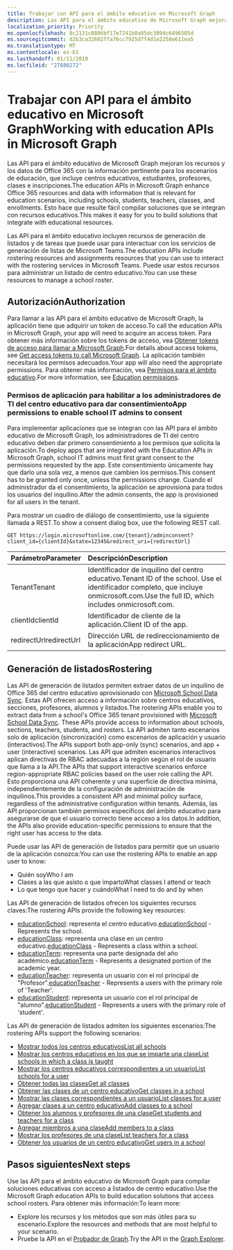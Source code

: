 ```yaml
---
title: Trabajar con API para el ámbito educativo en Microsoft Graph
description: Las API para el ámbito educativo de Microsoft Graph mejoran los recursos y los datos de Office 365 con la información pertinente para los escenarios de educación, que incluye centros educativos, estudiantes, profesores, clases e inscripciones. Esto hace que resulte fácil compilar soluciones que se integran con recursos educativos.
localization_priority: Priority
ms.openlocfilehash: 8c2131c0806bf17e7241b0a95dc3094c6496505d
ms.sourcegitcommit: d2b3ca32602ffa76cc7925d7f4d1e2258e611ea5
ms.translationtype: MT
ms.contentlocale: es-ES
ms.lasthandoff: 01/11/2019
ms.locfileid: "27880272"
---
```

# <a name="working-with-education-apis-in-microsoft-graph"></a><span data-ttu-id="6e1a3-104">Trabajar con API para el ámbito educativo en Microsoft Graph</span><span class="sxs-lookup"><span data-stu-id="6e1a3-104">Working with education APIs in Microsoft Graph</span></span>

<span data-ttu-id="6e1a3-105">Las API para el ámbito educativo de Microsoft Graph mejoran los recursos y los datos de Office 365 con la información pertinente para los escenarios de educación, que incluye centros educativos, estudiantes, profesores, clases e inscripciones.</span><span class="sxs-lookup"><span data-stu-id="6e1a3-105">The education APIs in Microsoft Graph enhance Office 365 resources and data with information that is relevant for education scenarios, including schools, students, teachers, classes, and enrollments.</span></span> <span data-ttu-id="6e1a3-106">Esto hace que resulte fácil compilar soluciones que se integran con recursos educativos.</span><span class="sxs-lookup"><span data-stu-id="6e1a3-106">This makes it easy for you to build solutions that integrate with educational resources.</span></span>

<span data-ttu-id="6e1a3-107">Las API para el ámbito educativo incluyen recursos de generación de listados y de tareas que puede usar para interactuar con los servicios de generación de listas de Microsoft Teams.</span><span class="sxs-lookup"><span data-stu-id="6e1a3-107">The education APIs include rostering resources and assignments resources that you can use to interact with the rostering services in Microsoft Teams.</span></span> <span data-ttu-id="6e1a3-108">Puede usar estos recursos para administrar un listado de centro educativo.</span><span class="sxs-lookup"><span data-stu-id="6e1a3-108">You can use these resources to manage a school roster.</span></span>

## <a name="authorization"></a><span data-ttu-id="6e1a3-109">Autorización</span><span class="sxs-lookup"><span data-stu-id="6e1a3-109">Authorization</span></span>

<span data-ttu-id="6e1a3-110">Para llamar a las API para el ámbito educativo de Microsoft Graph, la aplicación tiene que adquirir un token de acceso.</span><span class="sxs-lookup"><span data-stu-id="6e1a3-110">To call the education APIs in Microsoft Graph, your app will need to acquire an access token.</span></span> <span data-ttu-id="6e1a3-111">Para obtener más información sobre los tokens de acceso, vea [Obtener tokens de acceso para llamar a Microsoft Graph](https://developer.microsoft.com/graph/docs/concepts/auth_overview).</span><span class="sxs-lookup"><span data-stu-id="6e1a3-111">For details about access tokens, see [Get access tokens to call Microsoft Graph](https://developer.microsoft.com/graph/docs/concepts/auth_overview).</span></span> <span data-ttu-id="6e1a3-112">La aplicación también necesitará los permisos adecuados.</span><span class="sxs-lookup"><span data-stu-id="6e1a3-112">Your app will also need the appropriate permissions.</span></span> <span data-ttu-id="6e1a3-113">Para obtener más información, vea [Permisos para el ámbito educativo](/graph/permissions-reference#education-permissions).</span><span class="sxs-lookup"><span data-stu-id="6e1a3-113">For more information, see [Education permissions](/graph/permissions-reference#education-permissions).</span></span> 

### <a name="app-permissions-to-enable-school-it-admins-to-consent"></a><span data-ttu-id="6e1a3-114">Permisos de aplicación para habilitar a los administradores de TI del centro educativo para dar consentimiento</span><span class="sxs-lookup"><span data-stu-id="6e1a3-114">App permissions to enable school IT admins to consent</span></span> 

<span data-ttu-id="6e1a3-115">Para implementar aplicaciones que se integran con las API para el ámbito educativo de Microsoft Graph, los administradores de TI del centro educativo deben dar primero consentimiento a los permisos que solicita la aplicación.</span><span class="sxs-lookup"><span data-stu-id="6e1a3-115">To deploy apps that are integrated with the Education APIs in Microsoft Graph, school IT admins must first grant consent to the permissions requested by the app.</span></span> <span data-ttu-id="6e1a3-116">Este consentimiento únicamente hay que darlo una sola vez, a menos que cambien los permisos.</span><span class="sxs-lookup"><span data-stu-id="6e1a3-116">This consent has to be granted only once, unless the permissions change.</span></span> <span data-ttu-id="6e1a3-117">Cuando el administrador da el consentimiento, la aplicación se aprovisiona para todos los usuarios del inquilino.</span><span class="sxs-lookup"><span data-stu-id="6e1a3-117">After the admin consents, the app is provisioned for all users in the tenant.</span></span>

<span data-ttu-id="6e1a3-118">Para mostrar un cuadro de diálogo de consentimiento, use la siguiente llamada a REST.</span><span class="sxs-lookup"><span data-stu-id="6e1a3-118">To show a consent dialog box, use the following REST call.</span></span>

```
GET https://login.microsoftonline.com/{tenant}/adminconsent?
client_id={clientId}&state=12345&redirect_uri={redirectUrl}
```

|<span data-ttu-id="6e1a3-119">Parámetro</span><span class="sxs-lookup"><span data-stu-id="6e1a3-119">Parameter</span></span>|<span data-ttu-id="6e1a3-120">Descripción</span><span class="sxs-lookup"><span data-stu-id="6e1a3-120">Description</span></span>|
|:--------|:----------|
|<span data-ttu-id="6e1a3-121">Tenant</span><span class="sxs-lookup"><span data-stu-id="6e1a3-121">Tenant</span></span>|<span data-ttu-id="6e1a3-122">Identificador de inquilino del centro educativo.</span><span class="sxs-lookup"><span data-stu-id="6e1a3-122">Tenant ID of the school.</span></span> <span data-ttu-id="6e1a3-123">Use el identificador completo, que incluye onmicrosoft.com.</span><span class="sxs-lookup"><span data-stu-id="6e1a3-123">Use the full ID, which includes onmicrosoft.com.</span></span>|
|<span data-ttu-id="6e1a3-124">clientId</span><span class="sxs-lookup"><span data-stu-id="6e1a3-124">clientId</span></span>|<span data-ttu-id="6e1a3-125">Identificador de cliente de la aplicación.</span><span class="sxs-lookup"><span data-stu-id="6e1a3-125">Client ID of the app.</span></span>|
|<span data-ttu-id="6e1a3-126">redirectUrl</span><span class="sxs-lookup"><span data-stu-id="6e1a3-126">redirectUrl</span></span>|<span data-ttu-id="6e1a3-127">Dirección URL de redireccionamiento de la aplicación</span><span class="sxs-lookup"><span data-stu-id="6e1a3-127">App redirect URL.</span></span>|


## <a name="rostering"></a><span data-ttu-id="6e1a3-128">Generación de listados</span><span class="sxs-lookup"><span data-stu-id="6e1a3-128">Rostering</span></span>

<span data-ttu-id="6e1a3-129">Las API de generación de listados permiten extraer datos de un inquilino de Office 365 del centro educativo aprovisionado con [Microsoft School Data Sync](https://sds.microsoft.com/). Estas API ofrecen acceso a información sobre centros educativos, secciones, profesores, alumnos y listados.</span><span class="sxs-lookup"><span data-stu-id="6e1a3-129">The rostering APIs enable you to extract data from a school's Office 365 tenant provisioned with [Microsoft School Data Sync](https://sds.microsoft.com/). These APIs provide access to information about schools, sections, teachers, students, and rosters.</span></span> <span data-ttu-id="6e1a3-130">La API admiten tanto escenarios solo de aplicación (sincronización) como escenarios de aplicación y usuario (interactivos).</span><span class="sxs-lookup"><span data-stu-id="6e1a3-130">The APIs support both app-only (sync) scenarios, and app + user (interactive) scenarios.</span></span> <span data-ttu-id="6e1a3-131">Las API que admiten escenarios interactivos aplican directivas de RBAC adecuadas a la región según el rol de usuario que llama a la API.</span><span class="sxs-lookup"><span data-stu-id="6e1a3-131">The APIs that support interactive scenarios enforce region-appropriate RBAC policies based on the user role calling the API.</span></span> <span data-ttu-id="6e1a3-132">Esto proporciona una API coherente y una superficie de directiva mínima, independientemente de la configuración de administración de inquilinos.</span><span class="sxs-lookup"><span data-stu-id="6e1a3-132">This provides a consistent API and minimal policy surface, regardless of the administrative configuration within tenants.</span></span> <span data-ttu-id="6e1a3-133">Además, las API proporcionan también permisos específicos del ámbito educativo para asegurarse de que el usuario correcto tiene acceso a los datos.</span><span class="sxs-lookup"><span data-stu-id="6e1a3-133">In addition, the APIs also provide education-specific permissions to ensure that the right user has access to the data.</span></span>

<span data-ttu-id="6e1a3-134">Puede usar las API de generación de listados para permitir que un usuario de la aplicación conozca:</span><span class="sxs-lookup"><span data-stu-id="6e1a3-134">You can use the rostering APIs to enable an app user to know:</span></span>

- <span data-ttu-id="6e1a3-135">Quién soy</span><span class="sxs-lookup"><span data-stu-id="6e1a3-135">Who I am</span></span>
- <span data-ttu-id="6e1a3-136">Clases a las que asisto o que imparto</span><span class="sxs-lookup"><span data-stu-id="6e1a3-136">What classes I attend or teach</span></span>
- <span data-ttu-id="6e1a3-137">Lo que tengo que hacer y cuándo</span><span class="sxs-lookup"><span data-stu-id="6e1a3-137">What I need to do and by when</span></span>

<span data-ttu-id="6e1a3-138">Las API de generación de listados ofrecen los siguientes recursos claves:</span><span class="sxs-lookup"><span data-stu-id="6e1a3-138">The rostering APIs provide the following key resources:</span></span>

- <span data-ttu-id="6e1a3-139">[educationSchool](educationschool.md): representa el centro educativo.</span><span class="sxs-lookup"><span data-stu-id="6e1a3-139">[educationSchool](educationschool.md) - Represents the school.</span></span>
- <span data-ttu-id="6e1a3-140">[educationClass](educationclass.md): representa una clase en un centro educativo.</span><span class="sxs-lookup"><span data-stu-id="6e1a3-140">[educationClass](educationclass.md) - Represents a class within a school.</span></span>
- <span data-ttu-id="6e1a3-141">[educationTerm](educationterm.md): representa una parte designada del año académico.</span><span class="sxs-lookup"><span data-stu-id="6e1a3-141">[educationTerm](educationterm.md) - Represents a designated portion of the academic year.</span></span>
- <span data-ttu-id="6e1a3-142">[educationTeacher](educationteacher.md): representa un usuario con el rol principal de "Profesor".</span><span class="sxs-lookup"><span data-stu-id="6e1a3-142">[educationTeacher](educationteacher.md) - Represents a users with the primary role of 'Teacher'.</span></span>
- <span data-ttu-id="6e1a3-143">[educationStudent](educationstudent.md): representa un usuario con el rol principal de "alumno".</span><span class="sxs-lookup"><span data-stu-id="6e1a3-143">[educationStudent](educationstudent.md) - Represents a users with the primary role of 'student'.</span></span>

<span data-ttu-id="6e1a3-144">Las API de generación de listados admiten los siguientes escenarios:</span><span class="sxs-lookup"><span data-stu-id="6e1a3-144">The rostering APIs support the following scenarios:</span></span>

- [<span data-ttu-id="6e1a3-145">Mostrar todos los centros educativos</span><span class="sxs-lookup"><span data-stu-id="6e1a3-145">List all schools</span></span>](../api/educationroot-list-schools.md) 
- [<span data-ttu-id="6e1a3-146">Mostrar los centros educativos en los que se imparte una clase</span><span class="sxs-lookup"><span data-stu-id="6e1a3-146">List schools in which a class is taught</span></span>](../api/educationclass-list-schools.md)
- [<span data-ttu-id="6e1a3-147">Mostrar los centros educativos correspondientes a un usuario</span><span class="sxs-lookup"><span data-stu-id="6e1a3-147">List schools for a user</span></span>](../api/educationuser-list-schools.md)
- [<span data-ttu-id="6e1a3-148">Obtener todas las clases</span><span class="sxs-lookup"><span data-stu-id="6e1a3-148">Get all classes</span></span>](../api/educationroot-list-classes.md)
- [<span data-ttu-id="6e1a3-149">Obtener las clases de un centro educativo</span><span class="sxs-lookup"><span data-stu-id="6e1a3-149">Get classes in a school</span></span>](../api/educationschool-list-classes.md)
- [<span data-ttu-id="6e1a3-150">Mostrar las clases correspondientes a un usuario</span><span class="sxs-lookup"><span data-stu-id="6e1a3-150">List classes for a user</span></span>](../api/educationuser-list-classes.md)
- [<span data-ttu-id="6e1a3-151">Agregar clases a un centro educativo</span><span class="sxs-lookup"><span data-stu-id="6e1a3-151">Add classes to a school</span></span>](../api/educationschool-post-classes.md)
- [<span data-ttu-id="6e1a3-152">Obtener los alumnos y profesores de una clase</span><span class="sxs-lookup"><span data-stu-id="6e1a3-152">Get students and teachers for a class</span></span>](../api/educationclass-list-members.md)
- [<span data-ttu-id="6e1a3-153">Agregar miembros a una clase</span><span class="sxs-lookup"><span data-stu-id="6e1a3-153">Add members to a class</span></span>](../api/educationclass-post-members.md) 
- [<span data-ttu-id="6e1a3-154">Mostrar los profesores de una clase</span><span class="sxs-lookup"><span data-stu-id="6e1a3-154">List teachers for a class</span></span>](../api/educationclass-list-teachers.md)
- [<span data-ttu-id="6e1a3-155">Obtener los usuarios de un centro educativo</span><span class="sxs-lookup"><span data-stu-id="6e1a3-155">Get users in a school</span></span>](../api/educationschool-list-users.md)

<!-- Should you list delete scenarios here as well? -->

## <a name="next-steps"></a><span data-ttu-id="6e1a3-156">Pasos siguientes</span><span class="sxs-lookup"><span data-stu-id="6e1a3-156">Next steps</span></span>
<span data-ttu-id="6e1a3-157">Use las API para el ámbito educativo de Microsoft Graph para compilar soluciones educativas con acceso a listados de centro educativo.</span><span class="sxs-lookup"><span data-stu-id="6e1a3-157">Use the Microsoft Graph education APIs to build education solutions that access school rosters.</span></span> <span data-ttu-id="6e1a3-158">Para obtener más información:</span><span class="sxs-lookup"><span data-stu-id="6e1a3-158">To learn more:</span></span>

- <span data-ttu-id="6e1a3-159">Explore los recursos y los métodos que son más útiles para su escenario.</span><span class="sxs-lookup"><span data-stu-id="6e1a3-159">Explore the resources and methods that are most helpful to your scenario.</span></span>
- <span data-ttu-id="6e1a3-160">Pruebe la API en el [Probador de Graph](https://developer.microsoft.com/graph/graph-explorer).</span><span class="sxs-lookup"><span data-stu-id="6e1a3-160">Try the API in the [Graph Explorer](https://developer.microsoft.com/graph/graph-explorer).</span></span>


